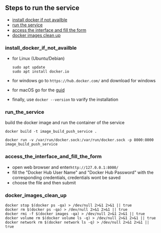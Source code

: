 ## Steps to run the service
  - [install docker if not availble](#install_docker_if_not_availble)
  - [run the service](#run_the_service)
  - [access the interface and fill the form](#access_the_interface_and_fill_the_form)
  - [docker images clean up](#docker_images_clean_up)

### install_docker_if_not_availble

  - for Linux (Ubuntu/Debian)
    ````
    sudo apt update
    sudo apt install docker.io
    ````
  - for windows
    go to ````https://hub.docker.com/```` and download for windows

  - for macOS go for the [guid](https://docs.docker.com/desktop/setup/install/mac-install/#install-and-run-docker-desktop-on-mac)

  - finally,
    use ````docker --version```` to varify the installation

### run_the_service

build the docker image and run the container of the service
````
docker build -t image_build_push_service .
````
````
docker run -v /var/run/docker.sock:/var/run/docker.sock -p 8000:8000 image_build_push_service
````

### access_the_interface_and_fill_the_form
 - open web browser and enter````http://127.0.0.1:8000/````
 - fill the "Docker Hub User Name" and "Docker Hub Password" with the corresponding credentials, credentials wont be saved
 - choose the file and then submit

### docker_images_clean_up
````
docker stop $(docker ps -qa) > /dev/null 2>&1 2>&1 || true
docker rm $(docker ps -qa) > /dev/null 2>&1 2>&1 || true
docker rmi -f $(docker images -qa) > /dev/null 2>&1 2>&1 || true
docker volume rm $(docker volume ls -q) > /dev/null 2>&1 2>&1 || true
docker network rm $(docker network ls -q) > /dev/null 2>&1 2>&1 || true
````
